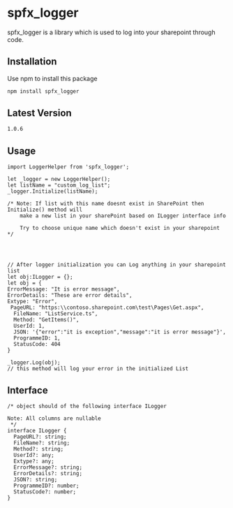 # spfx_logger

spfx_logger is a library which is used to log into your sharepoint through code. 

## Installation

Use npm to install this package

```bash
npm install spfx_logger
```
## Latest Version

```bash
1.0.6
```

## Usage

```node
import LoggerHelper from 'spfx_logger';

let _logger = new LoggerHelper();
let listName = "custom_log_list";
_logger.Initialize(listName);

/* Note: If list with this name doesnt exist in SharePoint then Initialize() method will
    make a new list in your sharePoint based on ILogger interface info
    
    Try to choose unique name which doesn't exist in your sharepoint
*/




// After logger initialization you can Log anything in your sharepoint list
let obj:ILogger = {};
let obj = {
ErrorMessage: "It is error message",
ErrorDetails: "These are error details",
Extype: "Error",
 PageURL: "https:\\contoso.sharepoint.com\test\Pages\Get.aspx",
  FileName: "ListService.ts",
  Method: "GetItems()",
  UserId: 1,
  JSON: '{"error":"it is exception","message":"it is error message"}',
  ProgrammeID: 1,
  StatusCode: 404
}

_logger.Log(obj);
// this method will log your error in the initialized List 
```

## Interface 
```node
/* object should of the following interface ILogger

Note: All columns are nullable 
 */
interface ILogger {
  PageURL?: string;
  FileName?: string;
  Method?: string;
  UserId?: any;
  Extype?: any;
  ErrorMessage?: string;
  ErrorDetails?: string;
  JSON?: string;
  ProgrammeID?: number;
  StatusCode?: number;
}
```

